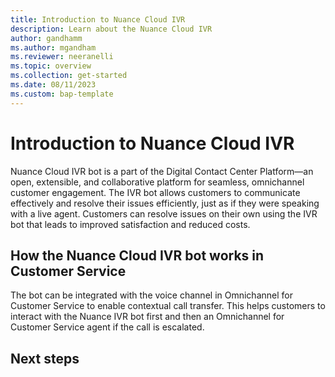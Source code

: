 ```yaml
---
title: Introduction to Nuance Cloud IVR 
description: Learn about the Nuance Cloud IVR
author: gandhamm
ms.author: mgandham
ms.reviewer: neeranelli
ms.topic: overview 
ms.collection: get-started 
ms.date: 08/11/2023
ms.custom: bap-template 
---
```


# Introduction to Nuance Cloud IVR 

Nuance Cloud IVR bot is a part of the Digital Contact Center Platform—an open, extensible, and collaborative platform for seamless, omnichannel customer engagement.
The IVR bot allows customers to communicate effectively and resolve their issues efficiently, just as if they were speaking with a live agent. Customers can resolve issues on their own using the IVR bot that leads to improved satisfaction and reduced costs.

## How the Nuance Cloud IVR bot works in Customer Service

The bot can be integrated with the voice channel in Omnichannel for Customer Service to enable contextual call transfer. This helps customers to interact with the Nuance IVR bot first and then an Omnichannel for Customer Service agent if the call is escalated.

## Next steps

<!--Remove all the comments in this template before you sign-off or merge to the main branch.-->

